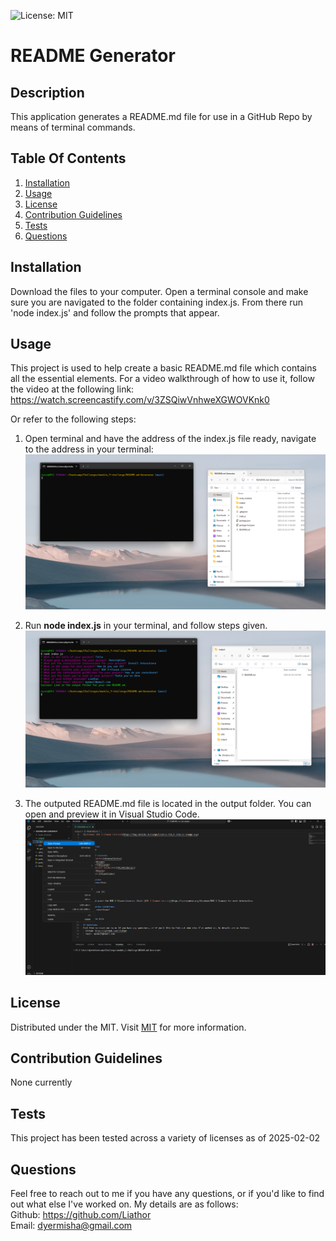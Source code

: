 ![License: MIT](https://img.shields.io/badge/License-MIT-yellow.svg)

# README Generator

## Description
This application generates a README.md file for use in a GitHub Repo by means of terminal commands.

## Table Of Contents
1. [Installation](#installation)
2. [Usage](#usage)
3. [License](#license)
4. [Contribution Guidelines](#contribution)
5. [Tests](#tests)
6. [Questions](#questions)

## Installation
Download the files to your computer. Open a terminal console and make sure you are navigated to the folder containing index.js. From there run 'node index.js' and follow the prompts that appear.

## Usage
This project is used to help create a basic README.md file which contains all the essential elements. For a video walkthrough of how to use it, follow the video at the following link:  
https://watch.screencastify.com/v/3ZSQiwVnhweXGWOVKnk0

Or refer to the following steps:
1. Open terminal and have the address of the index.js file ready, navigate to the address in your terminal:
![Step 1](utils/step1.png)

2. Run **node index.js** in your terminal, and follow steps given.
![Step 2](utils/step2.png)

3. The outputed README.md file is located in the output folder. You can open and preview it in Visual Studio Code.
![Step 3](utils/step3.png)

## License
Distributed under the MIT. Visit [MIT](https://opensource.org/licenses/MIT) for more information.

## Contribution Guidelines
None currently

## Tests
This project has been tested across a variety of licenses as of 2025-02-02

## Questions
Feel free to reach out to me if you have any questions, or if you'd like to find out what else I've worked on. My details are as follows:  
  Github: https://github.com/Liathor  
  Email: dyermisha@gmail.com  

